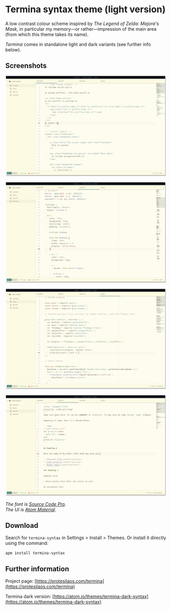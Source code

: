 # Termina syntax theme (light version)

A low contrast colour scheme inspired by *The Legend of Zelda: Majora's Mask*, in particular my memory—or rather—impression of the main area (from which this theme takes its name).

*Termina* comes in standalone light and dark variants (see further info below).

## Screenshots

![termina light screenshot html](https://raw.githubusercontent.com/protesilaos/prot16/master/termina/img/termina_light_html.png)

![termina light screenshot scss](https://raw.githubusercontent.com/protesilaos/prot16/master/termina/img/termina_light_scss.png)

![termina light screenshot js](https://raw.githubusercontent.com/protesilaos/prot16/master/termina/img/termina_light_js.png)

![termina light screenshot md](https://raw.githubusercontent.com/protesilaos/prot16/master/termina/img/termina_light_md.png)

*The font is [Source Code Pro](https://github.com/adobe-fonts/source-code-pro)*.  
*The UI is [Atom Material](https://github.com/atom-material/atom-material-ui)*.

## Download

Search for `termina-syntax` in Settings > Install > Themes. Or install it directly using the command:

```shell
apm install termina-syntax
```

## Further information

Project page: [https://protesilaos.com/termina](https://protesilaos.com/termina)

Termina dark version: [https://atom.io/themes/termina-dark-syntax](https://atom.io/themes/termina-dark-syntax)
